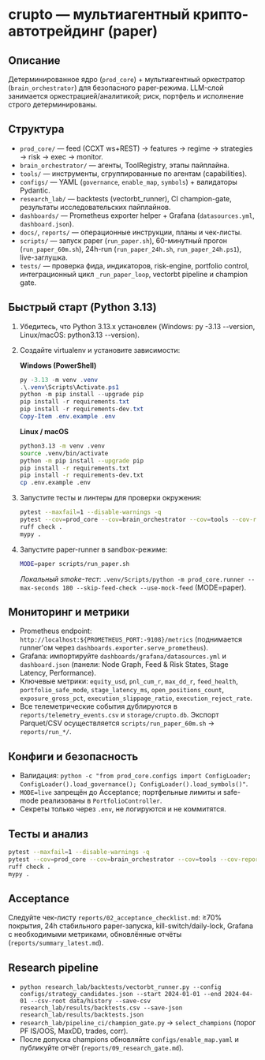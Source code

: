 ﻿# crupto — мультиагентный крипто-автотрейдинг (paper)

## Описание
Детерминированное ядро (`prod_core`) + мультиагентный оркестратор (`brain_orchestrator`) для безопасного paper-режима. LLM-слой занимается оркестрацией/аналитикой; риск, портфель и исполнение строго детерминированы.

## Структура
- `prod_core/` — feed (CCXT ws+REST) → features → regime → strategies → risk → exec → monitor.
- `brain_orchestrator/` — агенты, ToolRegistry, этапы пайплайна.
- `tools/` — инструменты, сгруппированные по агентам (capabilities).
- `configs/` — YAML (`governance`, `enable_map`, `symbols`) + валидаторы Pydantic.
- `research_lab/` — backtests (vectorbt_runner), CI champion-gate, результаты исследовательских пайплайнов.
- `dashboards/` — Prometheus exporter helper + Grafana (`datasources.yml`, `dashboard.json`).
- `docs/`, `reports/` — операционные инструкции, планы и чек-листы.
- `scripts/` — запуск paper (`run_paper.sh`), 60-минутный прогон (`run_paper_60m.sh`), 24h-run (`run_paper_24h.sh`, `run_paper_24h.ps1`), live-заглушка.
- `tests/` — проверка фида, индикаторов, risk-engine, portfolio control, интеграционный цикл `_run_paper_loop`, vectorbt pipeline и champion gate.

## Быстрый старт (Python 3.13)
1. Убедитесь, что Python 3.13.x установлен (Windows: py -3.13 --version, Linux/macOS: python3.13 --version).
2. Создайте virtualenv и установите зависимости:

   **Windows (PowerShell)**
   ```powershell
   py -3.13 -m venv .venv
   .\.venv\Scripts\Activate.ps1
   python -m pip install --upgrade pip
   pip install -r requirements.txt
   pip install -r requirements-dev.txt
   Copy-Item .env.example .env
   ```

   **Linux / macOS**
   ```bash
   python3.13 -m venv .venv
   source .venv/bin/activate
   python -m pip install --upgrade pip
   pip install -r requirements.txt
   pip install -r requirements-dev.txt
   cp .env.example .env
   ```

3. Запустите тесты и линтеры для проверки окружения:
   ```bash
   pytest --maxfail=1 --disable-warnings -q
   pytest --cov=prod_core --cov=brain_orchestrator --cov=tools --cov-report=term-missing
   ruff check .
   mypy .
   ```

4. Запустите paper-runner в sandbox-режиме:
   ```bash
   MODE=paper scripts/run_paper.sh
   ```
   *Локальный smoke-тест*: `.venv/Scripts/python -m prod_core.runner --max-seconds 180 --skip-feed-check --use-mock-feed` (MODE=paper).
## Мониторинг и метрики
- Prometheus endpoint: `http://localhost:${PROMETHEUS_PORT:-9108}/metrics` (поднимается runner'ом через `dashboards.exporter.serve_prometheus`).
- Grafana: импортируйте `dashboards/grafana/datasources.yml` и `dashboard.json` (панели: Node Graph, Feed & Risk States, Stage Latency, Performance).
- Ключевые метрики: `equity_usd`, `pnl_cum_r`, `max_dd_r`, `feed_health`, `portfolio_safe_mode`, `stage_latency_ms`, `open_positions_count`, `exposure_gross_pct`, `execution_slippage_ratio`, `execution_reject_rate`.
- Все телеметрические события дублируются в `reports/telemetry_events.csv` и `storage/crupto.db`. Экспорт Parquet/CSV осуществляется `scripts/run_paper_60m.sh` → `reports/run_*/`.

## Конфиги и безопасность
- Валидация: `python -c "from prod_core.configs import ConfigLoader; ConfigLoader().load_governance(); ConfigLoader().load_symbols()"`.
- `MODE=live` запрещён до Acceptance; портфельные лимиты и safe-mode реализованы в `PortfolioController`.
- Секреты только через `.env`, не логируются и не коммитятся.

## Тесты и анализ
```bash
pytest --maxfail=1 --disable-warnings -q
pytest --cov=prod_core --cov=brain_orchestrator --cov=tools --cov-report=term-missing
ruff check .
mypy .
```

## Acceptance
Следуйте чек-листу `reports/02_acceptance_checklist.md`: ≥70% покрытия, 24h стабильного paper-запуска, kill-switch/daily-lock, Grafana с необходимыми метриками, обновлённые отчёты (`reports/summary_latest.md`).
## Research pipeline
- `python research_lab/backtests/vectorbt_runner.py --config configs/strategy_candidates.json --start 2024-01-01 --end 2024-04-01 --csv-root data/history --save-csv research_lab/results/backtests.csv --save-json research_lab/results/backtests.json`
- `research_lab/pipeline_ci/champion_gate.py` → `select_champions` (порог PF IS/OOS, MaxDD, trades, corr).
- После допуска champions обновляйте `configs/enable_map.yaml` и публикуйте отчёт (`reports/09_research_gate.md`).
